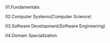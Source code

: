 01.Fundamentals


02.Computer Systems(Computer Science)


03.Software Development(Software Engineering)


04.Domain Specialization
